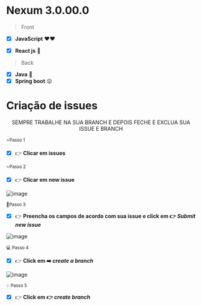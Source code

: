 # Nexum 3.0.00.0

 > Front                
 - [x] **JavaScript** 	:heart::heart:
 - [x] **React js** :smiling_face_with_three_hearts:


> Back
  - [x] **Java** :muscle: 
  - [x] **Spring boot** :stuck_out_tongue:

# Criação de issues

<p align="center">SEMPRE TRABALHE NA SUA BRANCH E DEPOIS FECHE E EXCLUA SUA ISSUE E BRANCH</p>

<sup>:star:Passo 1</sup> 

- [x] :point_right: **Clicar em issues**

<sup>:star:Passo 2</sup> 

- [x] :point_right: **Clicar em new issue**

![image](https://user-images.githubusercontent.com/89268597/184509149-b32d1f65-7dd6-4e25-8f37-86acd875a798.png)


<sup>:rocket:Passo 3</sup> 

- [x] :point_right: **Preencha os campos de acordo com sua issue e click em :point_right: *Submit new issue***

![image](https://user-images.githubusercontent.com/89268597/184509383-125cc256-ea5e-4c39-9543-0abd58e17a9d.png)

<sup>:computer: Passo 4</sup> 

- [x]  :point_right: **Click em :arrow_right: *create a branch***

![image](https://user-images.githubusercontent.com/89268597/184509792-db296f91-f2d3-415a-9829-df6e490ef7b0.png)

<sup>:bulb: Passo 5</sup> 

- [x]  :point_right: **Click em :point_right: *create branch***



